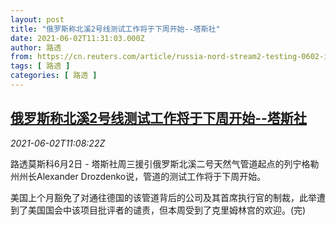```yaml
---
layout: post
title: "俄罗斯称北溪2号线测试工作将于下周开始--塔斯社"
date: 2021-06-02T11:31:03.000Z
author: 路透
from: https://cn.reuters.com/article/russia-nord-stream2-testing-0602-idCNKCS2DE167
tags: [ 路透 ]
categories: [ 路透 ]
---
```

<!--1622633463000-->
[俄罗斯称北溪2号线测试工作将于下周开始--塔斯社](https://cn.reuters.com/article/russia-nord-stream2-testing-0602-idCNKCS2DE167)
------

<div>
<div><i>2021-06-02T11:08:22Z</i></div><p>路透莫斯科6月2日 - 塔斯社周三援引俄罗斯北溪二号天然气管道起点的列宁格勒州州长Alexander Drozdenko说，管道的测试工作将于下周开始。</p><p>美国上个月豁免了对通往德国的该管道背后的公司及其首席执行官的制裁，此举遭到了美国国会中该项目批评者的谴责，但本周受到了克里姆林宫的欢迎。(完)</p>
</div>
